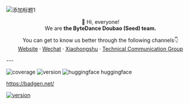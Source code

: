![添加标题1](https://github.com/user-attachments/assets/d4cbcb3c-f12b-4d00-8c71-bd0297a5d297)

<div align="center">
 👋 Hi, everyone! 
    <br>
    We are <b>the ByteDance Doubao (Seed)  team.</b>
</div>

<p align="center">
    You can get to know us better through the following channels👇 
    <br>
    <a href="https://team.doubao.com/">Website</a>
    ·
    <a href="https://github.com/user-attachments/assets/728331c5-4f11-429e-b1d8-dd3dc073a048">Wechat</a>
    ·
    <a href="https://www.xiaohongshu.com/user/profile/668e7e15000000000303157d">Xiaohongshu</a>
    ·
    <a href="">Technical Communication Group</a>
</p>
---

![coverage](https://img.shields.io/badge/coverage-80%25-yellowgreen)
![version](https://img.shields.io/badge/version-1.2.3-blue)
![huggingface](https://img.shields.io/badge/huggingface-seededitXXX-)
huggingface



https://badgen.net/

<a href="https://www.xiaohongshu.com/user/profile/668e7e15000000000303157d">![version](https://img.shields.io/badge/WeChat-07C160?style=for-the-badge&logo=wechat&logoColor=white)</a>
